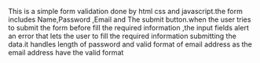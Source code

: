 This is a simple form validation done by html css and javascript.the form includes Name,Password ,Email and The submit button.when the user tries to submit the form before fill the required information ,the input fields alert an error that lets the user to fill the required information submitting the data.it handles length of password and valid format of email address as the email address have the valid format
